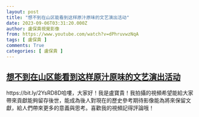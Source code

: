 ```yaml
---
layout: post
title: "想不到在山区能看到这样原汁原味的文艺演出活动"
date: 2023-09-06T03:31:20.000Z
author: 盧保貴視覺影像
from: https://www.youtube.com/watch?v=dPhruvwzNqA
tags: [ 盧保貴 ]
comments: True
categories: [ 盧保貴 ]
---
```

<!--1693971080000-->
[想不到在山区能看到这样原汁原味的文艺演出活动](https://www.youtube.com/watch?v=dPhruvwzNqA)
------

<div>
https://bit.ly/2YsRD8D哈嘍，大家好！我是盧寶貴！我拍攝的視頻希望能給大家帶來貢獻能夠留存後世，能成為後人對現在的歷史參考期待影像能為將來保留文獻，給人們帶來更多的意義與思考。喜歡我的視頻記得評論哦！
</div>

